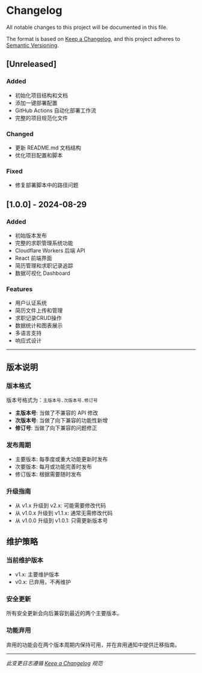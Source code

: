 # Changelog

All notable changes to this project will be documented in this file.

The format is based on [Keep a Changelog](https://keepachangelog.com/en/1.0.0/),
and this project adheres to [Semantic Versioning](https://semver.org/spec/v2.0.0.html).

## [Unreleased]

### Added
- 初始化项目结构和文档
- 添加一键部署配置
- GitHub Actions 自动化部署工作流
- 完整的项目规范化文件

### Changed
- 更新 README.md 文档结构
- 优化项目配置和脚本

### Fixed
- 修复部署脚本中的路径问题

## [1.0.0] - 2024-08-29

### Added
- 初始版本发布
- 完整的求职管理系统功能
- Cloudflare Workers 后端 API
- React 前端界面
- 简历管理和求职记录追踪
- 数据可视化 Dashboard

### Features
- 用户认证系统
- 简历文件上传和管理
- 求职记录CRUD操作
- 数据统计和图表展示
- 多语言支持
- 响应式设计

---

## 版本说明

### 版本格式
版本号格式为：`主版本号.次版本号.修订号`

- **主版本号**: 当做了不兼容的 API 修改
- **次版本号**: 当做了向下兼容的功能性新增  
- **修订号**: 当做了向下兼容的问题修正

### 发布周期
- 主要版本: 每季度或重大功能更新时发布
- 次要版本: 每月或功能完善时发布
- 修订版本: 根据需要随时发布

### 升级指南
- 从 v1.x 升级到 v2.x: 可能需要修改代码
- 从 v1.0.x 升级到 v1.1.x: 通常无需修改代码
- 从 v1.0.0 升级到 v1.0.1: 只需更新版本号

## 维护策略

### 当前维护版本
- v1.x: 主要维护版本
- v0.x: 已弃用，不再维护

### 安全更新
所有安全更新会向后兼容到最近的两个主要版本。

### 功能弃用
弃用的功能会在两个版本周期内保持可用，并在弃用通知中提供迁移指南。

---
*此变更日志遵循 [Keep a Changelog](https://keepachangelog.com/) 规范*